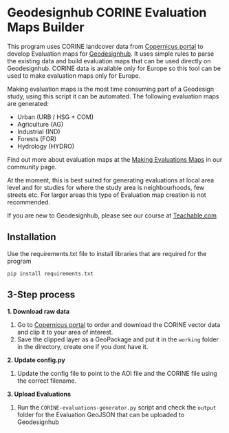 # Geodesignhub CORINE Evaluation Maps Builder
This program uses CORINE landcover data from [Copernicus portal](https://land.copernicus.eu/) to develop Evaluation maps for [Geodesignhub](https://www.geodesignhub.com/). It uses simple rules to parse the existing data and build evaluation maps that can be used directly on Geodesignhub. CORINE data is available only for Europe so this tool can be used to make evaluation maps only for Europe.

Making evaluation maps is the most time consuming part of a Geodesign study, using this script it can be automated. The following evaluation maps are generated: 

* Urban (URB / HSG + COM)
* Agriculture (AG)
* Industrial (IND)
* Forests (FOR)
* Hydrology (HYDRO)

Find out more about evaluation maps at the [Making Evaluations Maps](https://community.geodesignhub.com/t/making-evaluation-maps/62) in our community page. 


At the moment, this is best suited for generating evaluations at local area level and for studies for where the study area is neighbourhoods, few streets etc. For larger areas this type of Evaluation map creation is not recommended. 

If you are new to Geodesignhub, please see our course at [Teachable.com](https://geodesignhub.teachable.com/p/geodesign-with-geodesignhub/)  

## Installation
Use the requirements.txt file to install libraries that are required for the program

```
pip install requirements.txt
```

## 3-Step process
**1. Download raw data**

1. Go to [Copernicus portal](https://land.copernicus.eu/) to order and download the CORINE vector data and clip it to your area of interest.
2. Save the clipped layer as a GeoPackage and put it in the ```working``` folder in the directory, create one if you dont have it. 

**2. Update config.py**

1. Update the config file to point to the AOI file and the CORINE file using the correct filename. 

**3. Upload Evaluations**

1. Run the `CORINE-evaluations-generator.py` script and check the `output` folder for the Evaluation GeoJSON that can be uploaded to Geodesignhub


